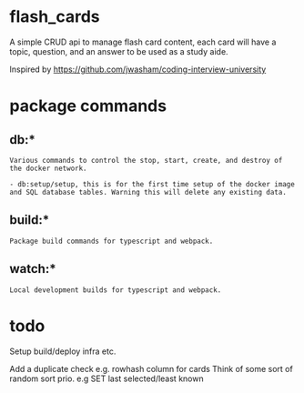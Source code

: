 # flash_cards

A simple CRUD api to manage flash card content, each card will have a topic, question, and an answer to be used as a study aide.

Inspired by https://github.com/jwasham/coding-interview-university

# package commands

## db:*

	Various commands to control the stop, start, create, and destroy of the docker network.

	- db:setup/setup, this is for the first time setup of the docker image and SQL database tables. Warning this will delete any existing data.

## build:*

	Package build commands for typescript and webpack.

## watch:*

	Local development builds for typescript and webpack.

# todo

Setup build/deploy infra etc.

Add a duplicate check e.g. rowhash column for cards
Think of some sort of random sort prio. e.g SET last selected/least known
